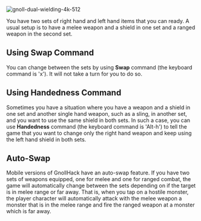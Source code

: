 ![gnoll-dual-wielding-4k-512](https://github.com/hyvanmielenpelit/GnollHack/assets/16661034/f09ffc8f-90be-4d94-8158-5efb7b5c204a)

You have two sets of right hand and left hand items that you can ready. A usual setup is to have a melee weapon and a shield in one set and a ranged weapon in the second set.

## Using Swap Command

You can change between the sets by using **Swap** command (the keyboard command is 'x'). It will not take a turn for you to do so.

## Using Handedness Command

Sometimes you have a situation where you have a weapon and a shield in one set and another single hand weapon, such as a sling, in another set, and you want to use the same shield in both sets. In such a case, you can use **Handedness** command (the keyboard command is 'Alt-h') to tell the game that you want to change only the right hand weapon and keep using the left hand shield in both sets.

## Auto-Swap

Mobile versions of GnollHack have an auto-swap feature. If you have two sets of weapons equipped, one for melee and one for ranged combat, the game will automatically change between the sets depending on if the target is in melee range or far away. That is, when you tap on a hostile monster, the player character will automatically attack with the melee weapon a monster that is in the melee range and fire the ranged weapon at a monster which is far away.